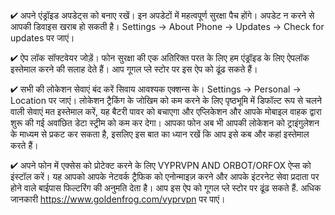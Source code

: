 


✔ अपने एंड्रॉइड अपडेट्स को बनाए रखें। इन अपडेटों में महत्वपूर्ण सुरक्षा पैच होंगे। अपडेट न करने से आपकी डिवाइस खराब हो सकती है। Settings → About Phone → Updates → Check for updates पर जाएं।

✔ ऐप लॉक सॉफ्टवेयर जोड़ें। फोन सुरक्षा की एक अतिरिक्त परत के लिए हम एंड्रॉइड के लिए ऐपलॉक इस्तेमाल करने की सलाह देते हैं। आप गूगल प्ले स्टोर पर इस ऐप को ढूंढ सकते हैं।

✔ सभी की लोकेशन सेवाएं बंद करें सिवाय आवश्यक एक्शन्स के। Settings → Personal → Location पर जाएं। लोकेशन ट्रैकिंग के जोखिम को कम करने के लिए पृष्ठभूमि में डिफॉल्ट रूप से चलने वाली सेवाएं मत इस्तेमाल करें, यह बैटरी पावर को बचाएगा और एप्लिकेशन और आपके मोबाइल वाहक द्वारा शुरू की गई अवांछित डेटा स्ट्रीम को कम कर देगा। आपका फोन अब भी आपकी लोकेशन को ट्राइंगुलेशन के माध्यम से प्रकट कर सकता है, इसलिए इस बात का ध्यान रखें कि आप इसे कब और कहां इस्तेमाल करते हैं।

✔ अपने फोन में एक्सेस को प्रोटेक्ट करने के लिए VYPRVPN AND ORBOT/ORFOX ऐप्स को इंस्टॉल करें। यह आपको आपके नेटवर्क ट्रैफिक को एनोन्माइज़ करने और आपके इंटरनेट सेवा प्रदाता पर होने वाले बाईपास फिल्टरिंग की अनुमति देता है। आप इस ऐप को गूगल प्ले स्टोर पर ढूंढ सकते हैं. अधिक जानकारी https://www.goldenfrog.com/vyprvpn पर पाएं।